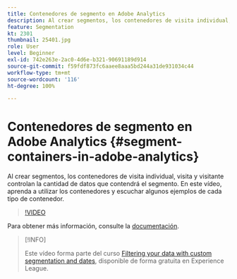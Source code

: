 ```yaml
---
title: Contenedores de segmento en Adobe Analytics
description: Al crear segmentos, los contenedores de visita individual, visita y visitante controlan la cantidad de datos que contendrá el segmento. En este vídeo, aprenda a utilizar los contenedores y escuchar algunos ejemplos de cada tipo de contenedor.
feature: Segmentation
kt: 2301
thumbnail: 25401.jpg
role: User
level: Beginner
exl-id: 742e263e-2ac0-4d6e-b321-90691189d914
source-git-commit: f59fdf873fc6aaee8aaa5bd244a31de931034c44
workflow-type: tm+mt
source-wordcount: '116'
ht-degree: 100%

---
```


# Contenedores de segmento en Adobe Analytics {#segment-containers-in-adobe-analytics}

Al crear segmentos, los contenedores de visita individual, visita y visitante controlan la cantidad de datos que contendrá el segmento. En este vídeo, aprenda a utilizar los contenedores y escuchar algunos ejemplos de cada tipo de contenedor.

>[!VIDEO](https://video.tv.adobe.com/v/25401/?quality=12)

Para obtener más información, consulte la [documentación](https://experienceleague.adobe.com/docs/analytics/components/segmentation/seg-overview.html?lang=es).

>[!INFO]
>
> Este vídeo forma parte del curso [Filtering your data with custom segmentation and dates](https://experienceleague.adobe.com/?recommended=Analytics-U-1-2021.1.filterdata&amp;lang=es), disponible de forma gratuita en Experience League.

